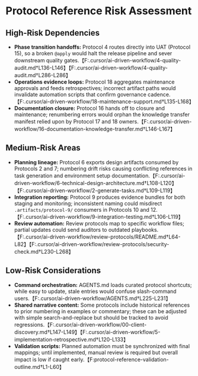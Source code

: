 # Protocol Reference Risk Assessment

## High-Risk Dependencies
- **Phase transition handoffs:** Protocol 4 routes directly into UAT (Protocol 15), so a broken `@apply` would halt the release pipeline and sever downstream quality gates.【F:.cursor/ai-driven-workflow/4-quality-audit.md†L136-L146】【F:.cursor/ai-driven-workflow/4-quality-audit.md†L286-L286】
- **Operations evidence loops:** Protocol 18 aggregates maintenance approvals and feeds retrospectives; incorrect artifact paths would invalidate automation scripts that confirm governance cadence.【F:.cursor/ai-driven-workflow/18-maintenance-support.md†L135-L168】
- **Documentation closure:** Protocol 16 hands off to closure and maintenance; renumbering errors would orphan the knowledge transfer manifest relied upon by Protocol 17 and 18 owners.【F:.cursor/ai-driven-workflow/16-documentation-knowledge-transfer.md†L146-L167】

## Medium-Risk Areas
- **Planning lineage:** Protocol 6 exports design artifacts consumed by Protocols 2 and 7; numbering drift risks causing conflicting references in task generation and environment setup documentation.【F:.cursor/ai-driven-workflow/6-technical-design-architecture.md†L108-L120】【F:.cursor/ai-driven-workflow/2-generate-tasks.md†L109-L119】
- **Integration reporting:** Protocol 9 produces evidence bundles for both staging and monitoring; inconsistent naming could misdirect `.artifacts/protocol-9/` consumers in Protocols 10 and 12.【F:.cursor/ai-driven-workflow/9-integration-testing.md†L106-L119】
- **Review automation:** Review protocols map to specific workflow files; partial updates could send auditors to outdated playbooks.【F:.cursor/ai-driven-workflow/review-protocols/README.md†L64-L82】【F:.cursor/ai-driven-workflow/review-protocols/security-check.md†L230-L268】

## Low-Risk Considerations
- **Command orchestration:** AGENTS.md loads curated protocol shortcuts; while easy to update, stale entries would confuse slash-command users.【F:.cursor/ai-driven-workflow/AGENTS.md†L225-L231】
- **Shared narrative content:** Some protocols include historical references to prior numbering in examples or commentary; these can be adjusted with simple search-and-replace but should be tracked to avoid regressions.【F:.cursor/ai-driven-workflow/00-client-discovery.md†L147-L149】【F:.cursor/ai-driven-workflow/5-implementation-retrospective.md†L120-L133】
- **Validation scripts:** Planned automation must be synchronized with final mappings; until implemented, manual review is required but overall impact is low if caught early.【F:protocol-reference-validation-outline.md†L1-L60】
